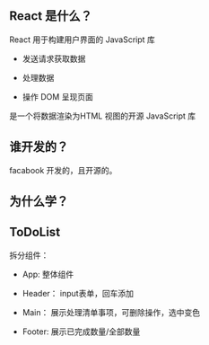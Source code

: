 ## React 是什么？

React 用于构建用户界面的 JavaScript 库

- 发送请求获取数据

- 处理数据

- 操作 DOM 呈现页面

是一个将数据渲染为HTML 视图的开源 JavaScript 库

## 谁开发的？

facabook 开发的，且开源的。

## 为什么学？

## ToDoList

拆分组件：

- App:  整体组件

- Header： input表单，回车添加
- Main： 展示处理清单事项，可删除操作，选中变色
- Footer: 展示已完成数量/全部数量